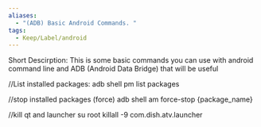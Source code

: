 ```yaml
---
aliases:
  - "(ADB) Basic Android Commands. "
tags:
  - Keep/Label/android
---
```


Short Descirption: This is some basic commands you can use with android command line and ADB (Android Data Bridge) that will be useful 

//List installed packages: 
adb shell pm list packages


//stop installed packages (force) 
adb shell am force-stop {package_name}


//kill qt  and launcher 
su root
killall -9 com.dish.atv.launcher
